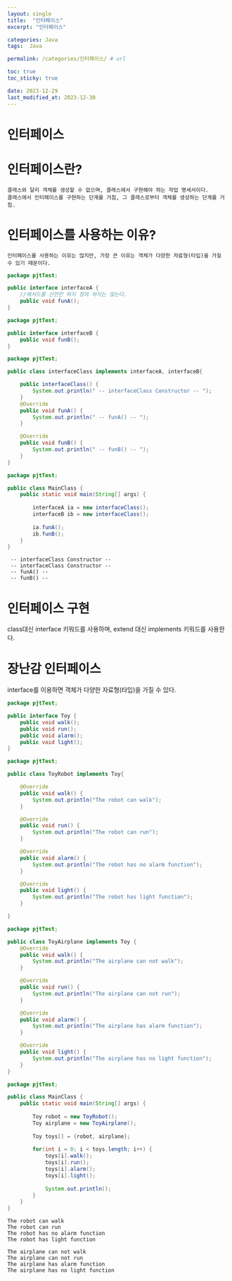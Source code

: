 ```yaml
---
layout: single
title:  "인터페이스"
excerpt: "인터페이스"

categories: Java
tags:  Java

permalink: /categories/인터페이스/ # url

toc: true
toc_sticky: true

date: 2023-12-29
last_modified_at: 2023-12-30
---
```


# 인터페이스

# 인터페이스란?

```
클래스와 달리 객체를 생성할 수 없으며, 클래스에서 구현해야 하는 작업 명세서이다.
클래스에서 인터페이스를 구현하는 단계를 거침, 그 클래스로부터 객체를 생성하는 단계를 거침.
```

# 인터페이스를 사용하는 이유?

```
인터페이스를 사용하는 이유는 많지만, 가장 큰 이유는 객체가 다양한 자료형(타입)을 가질 수 있기 때문이다.
```

```java
package pjtTest;

public interface interfaceA {
	//메서드를 선언만 하지 정의 하지는 않는다.
	public void funA();
}
```

```java
package pjtTest;

public interface interfaceB {
	public void funB();
}
```

```java
package pjtTest;

public class interfaceClass implements interfaceA, interfaceB{

	public interfaceClass() {
		System.out.println(" -- interfaceClass Constructor -- ");
	}
	@Override
	public void funA() {
		System.out.println(" -- funA() -- ");
	}

	@Override
	public void funB() {
		System.out.println(" -- funB() -- ");
	}
}
```

```java
package pjtTest;

public class MainClass {
	public static void main(String[] args) {
		
		interfaceA ia = new interfaceClass();
		interfaceB ib = new interfaceClass();
		
		ia.funA();
		ib.funB();
	}
}
```
     -- interfaceClass Constructor -- 
     -- interfaceClass Constructor -- 
     -- funA() -- 
     -- funB() -- 

# 인터페이스 구현
class대신 interface 키워드를 사용하며, extend 대신 implements 키워드를 사용한다.

# 장난감 인터페이스
interface를 이용하면 객체가 다양한 자료형(타입)을 가질 수 있다.

```java
package pjtTest;

public interface Toy {
	public void walk();
	public void run();
	public void alarm();
	public void light();
}
```

```java
package pjtTest;

public class ToyRobot implements Toy{

	@Override
	public void walk() {
		System.out.println("The robot can walk");
	}

	@Override
	public void run() {
		System.out.println("The robot can run");
	}

	@Override
	public void alarm() {
		System.out.println("The robot has no alarm function");
	}

	@Override
	public void light() {
		System.out.println("The robot has light function");
	}

}
```

```java
package pjtTest;

public class ToyAirplane implements Toy {
	@Override
	public void walk() {
		System.out.println("The airplane can not walk");
	}

	@Override
	public void run() {
		System.out.println("The airplane can not run");
	}

	@Override
	public void alarm() {
		System.out.println("The airplane has alarm function");
	}

	@Override
	public void light() {
		System.out.println("The airplane has no light function");
	}
}
```

```java
package pjtTest;

public class MainClass {
	public static void main(String[] args) {
		
		Toy robot = new ToyRobot();
		Toy airplane = new ToyAirplane();
		
		Toy toys[] = {robot, airplane};
		
		for(int i = 0; i < toys.length; i++) {
			toys[i].walk();
			toys[i].run();
			toys[i].alarm();
			toys[i].light();
			
			System.out.println();
		}
	}
}
```
    The robot can walk
    The robot can run
    The robot has no alarm function
    The robot has light function

    The airplane can not walk
    The airplane can not run
    The airplane has alarm function
    The airplane has no light function
